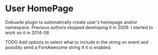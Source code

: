 User HomePage
============

Dokuwiki plugin to automatically create user's homepage and/or namespace.
Previous authors stopped developing it in 2009.
I started to work on it in 2014-08.

TODO
Add options to select what to include in the string on event and possibly send a FontAwesome string if it is enabled.
